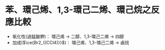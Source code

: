 # 苯、環己烯、1,3-環己二烯、環己烷之反應比較
- 氧化性(過錳酸鉀)： 環己烯 -> 二醇、1,3-環己二烯 -> 四醇
- 加成($\ce{Br2_{(CCl4)}}$)： 環己烯、1,3-環己二烯 -> 鹵烷